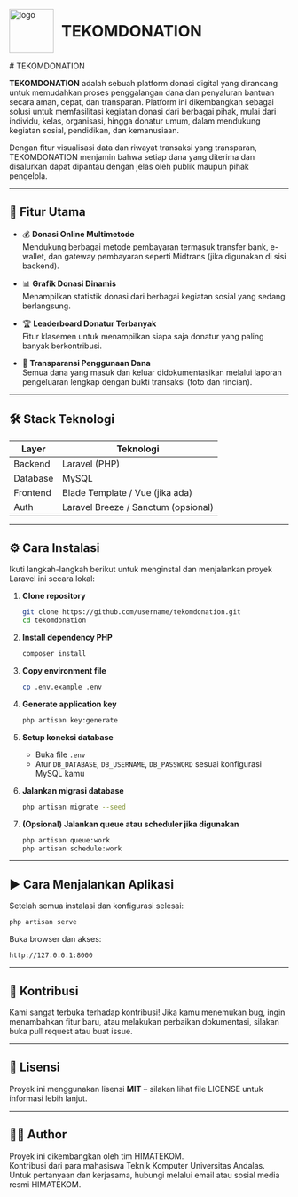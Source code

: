 <p align="left">
  <img src="https://raw.githubusercontent.com/username/tekomdonation/main/public/assets/img/Logo-Hima.png" alt="logo" width="80" style="vertical-align:middle; margin-right:10px;">
  <span style="font-size: 2em; font-weight: bold; vertical-align:middle;">TEKOMDONATION</span>
</p>
# TEKOMDONATION

**TEKOMDONATION** adalah sebuah platform donasi digital yang dirancang untuk memudahkan proses penggalangan dana dan penyaluran bantuan secara aman, cepat, dan transparan. Platform ini dikembangkan sebagai solusi untuk memfasilitasi kegiatan donasi dari berbagai pihak, mulai dari individu, kelas, organisasi, hingga donatur umum, dalam mendukung kegiatan sosial, pendidikan, dan kemanusiaan.

Dengan fitur visualisasi data dan riwayat transaksi yang transparan, TEKOMDONATION menjamin bahwa setiap dana yang diterima dan disalurkan dapat dipantau dengan jelas oleh publik maupun pihak pengelola.

---

## 🚀 Fitur Utama

- 💰 **Donasi Online Multimetode**  
  Mendukung berbagai metode pembayaran termasuk transfer bank, e-wallet, dan gateway pembayaran seperti Midtrans (jika digunakan di sisi backend).

- 📊 **Grafik Donasi Dinamis**  
  Menampilkan statistik donasi dari berbagai kegiatan sosial yang sedang berlangsung.

- 🏆 **Leaderboard Donatur Terbanyak**  
  Fitur klasemen untuk menampilkan siapa saja donatur yang paling banyak berkontribusi.

- 🔎 **Transparansi Penggunaan Dana**  
  Semua dana yang masuk dan keluar didokumentasikan melalui laporan pengeluaran lengkap dengan bukti transaksi (foto dan rincian).

---

## 🛠️ Stack Teknologi

| Layer       | Teknologi     |
|-------------|---------------|
| Backend     | Laravel (PHP) |
| Database    | MySQL         |
| Frontend    | Blade Template / Vue (jika ada) |
| Auth        | Laravel Breeze / Sanctum (opsional) |

---

## ⚙️ Cara Instalasi

Ikuti langkah-langkah berikut untuk menginstal dan menjalankan proyek Laravel ini secara lokal:

1. **Clone repository**
   ```bash
   git clone https://github.com/username/tekomdonation.git
   cd tekomdonation
   ```

2. **Install dependency PHP**
   ```bash
   composer install
   ```

3. **Copy environment file**
   ```bash
   cp .env.example .env
   ```

4. **Generate application key**
   ```bash
   php artisan key:generate
   ```

5. **Setup koneksi database**
   - Buka file `.env`
   - Atur `DB_DATABASE`, `DB_USERNAME`, `DB_PASSWORD` sesuai konfigurasi MySQL kamu

6. **Jalankan migrasi database**
   ```bash
   php artisan migrate --seed
   ```

7. **(Opsional) Jalankan queue atau scheduler jika digunakan**
   ```bash
   php artisan queue:work
   php artisan schedule:work
   ```

---

## ▶️ Cara Menjalankan Aplikasi

Setelah semua instalasi dan konfigurasi selesai:

```bash
php artisan serve
```

Buka browser dan akses:

```
http://127.0.0.1:8000
```

---

## 🙌 Kontribusi

Kami sangat terbuka terhadap kontribusi! Jika kamu menemukan bug, ingin menambahkan fitur baru, atau melakukan perbaikan dokumentasi, silakan buka pull request atau buat issue.

---

## 📄 Lisensi

Proyek ini menggunakan lisensi **MIT** – silakan lihat file LICENSE untuk informasi lebih lanjut.

---

## 👨‍💻 Author

Proyek ini dikembangkan oleh tim HIMATEKOM.  
Kontribusi dari para mahasiswa Teknik Komputer Universitas Andalas.  
Untuk pertanyaan dan kerjasama, hubungi melalui email atau sosial media resmi HIMATEKOM.
